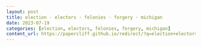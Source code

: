 ```yaml
---
layout: post
title: election · electors · felonies · forgery · michigan
date: 2023-07-19
categories: [election, electors, felonies, forgery, michigan]
content_url: https://papercliff.github.io/redirect/?q=election+electors+felonies+forgery+michigan&tbs=cdr:1,cd_min:7/18/2023,cd_max:7/20/2023
---
```

